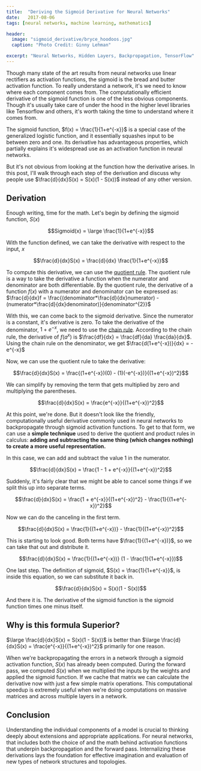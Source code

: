 ```yaml
---
title:  "Deriving the Sigmoid Derivative for Neural Networks"
date:   2017-08-06
tags: [neural networks, machine learning, mathematics]

header:
  image: "sigmoid_derivative/bryce_hoodoos.jpg"
  caption: "Photo Credit: Ginny Lehman"

excerpt: "Neural Networks, Hidden Layers, Backpropagation, TensorFlow"
---
```


Though many state of the art results from neural networks use linear rectifiers as activation functions, the sigmoid is the bread and butter activation function. To really understand a network, it's we need to know where each component comes from. The computationally efficient derivative of the sigmoid function is one of the less obvious components. Though it's usually take care of under the hood in the higher level libraries like Tensorflow and others, it's worth taking the time to understand where it comes from.

The sigmoid function, $f(x) = \frac{1}{1+e^{-x}}$ is a special case of the generalized logistic function, and it essentially squashes input to be between zero and one. Its derivative has advantageous properties, which partially explains it's widespread use as an activation function in neural networks.

But it's not obvious from looking at the function how the derivative arises. In this post, I'll walk through each step of the derivation and discuss why people use $\frac{d}{dx}S(x) = S(x)(1 - S(x))$ instead of any other version.


## Derivation

Enough writing, time for the math. Let's begin by defining the sigmoid function, $S(x)$

$$Sigmoid(x) = \large \frac{1}{1+e^{-x}}$$

With the function defined, we can take the derivative with respect to the input, $x$

$$\frac{d}{dx}S(x) = \frac{d}{dx} \frac{1}{1+e^{-x}}$$

To compute this derivative, we can use the [quotient rule](https://en.wikipedia.org/wiki/Quotient_rule). The quotient rule is a way to take the derivative a function when the numerator and denominator are both differentiable. By the quotient rule, the derivative of a function $f(x)$ with a numerator and denominator can be expressed as: $\frac{d}{dx}f = \frac{(denominator*\frac{d}{dx}numerator) - (numerator*\frac{d}{dx}denominator)}{denominator^{2}}$

With this, we can come back to the sigmoid derivative. Since the numerator is a constant, it's derivative is zero. To take the derivative of the denominator, $1+e^{-x}$, we need to use the [chain rule](https://en.wikipedia.org/wiki/Chain_rule). According to the chain rule, the derivative of $f(a^{x})$ is $\frac{df}{dx} = \frac{df}{da} \frac{da}{dx}$. Using the chain rule on the denominator, we get $\frac{d(1+e^{-x})}{dx} = -e^{-x}$

Now, we can use the quotient rule to take the derivative:

$$\frac{d}{dx}S(x) = \frac{(1+e^{-x})(0) - (1)(-e^{-x})}{(1+e^{-x})^2}$$

We can simplify by removing the term that gets multiplied by zero and multiplying the parentheses.

$$\frac{d}{dx}S(x) = \frac{e^{-x}}{(1+e^{-x})^2}$$


At this point, we're done. But it doesn't look like the friendly, computationally useful derivative commonly used in neural networks to backpropagate through sigmoid activation functions. To get to that form, we can use a **simple technique** used to derive the quotient and product rules in calculus: **adding and subtracting the same thing (which changes nothing) to create a more useful representation.**


In this case, we can add and subtract the value 1 in the numerator.

$$\frac{d}{dx}S(x) = \frac{1 - 1 + e^{-x}}{(1+e^{-x})^2}$$

Suddenly, it's fairly clear that we might be able to cancel some things if we split this up into separate terms.

$$\frac{d}{dx}S(x) = \frac{1 + e^{-x}}{(1+e^{-x})^2} - \frac{1}{(1+e^{-x})^2}$$

Now we can do the canceling in the first term.

$$\frac{d}{dx}S(x) = \frac{1}{(1+e^{-x})} - \frac{1}{(1+e^{-x})^2}$$

This is starting to look good. Both terms have $\frac{1}{(1+e^{-x})}$, so we can take that out and distribute it.

$$\frac{d}{dx}S(x) = \frac{1}{(1+e^{-x})} (1 - \frac{1}{1+e^{-x}})$$

One last step. The definition of sigmoid, $S(x) = \frac{1}{1+e^{-x}}$,  is inside this equation, so we can substitute it back in.

$$\frac{d}{dx}S(x) = S(x)(1 - S(x))$$

And there it is. The derivative of the sigmoid function is the sigmoid function times one minus itself.

## Why is this formula Superior?

$\large \frac{d}{dx}S(x) = S(x)(1 - S(x))$ is better than $\large \frac{d}{dx}S(x) = \frac{e^{-x}}{(1+e^{-x})^2}$ primarily for one reason.

When we're backpropagating the errors in a network through a sigmoid activation function, $S(x)$ has already been computed. During the forward pass, we computed $S(x)$ when we multiplied the inputs by the weights and applied the sigmoid function. If we cache that matrix we can calculate the derivative now with just a few simple matrix operations. This computational speedup is extremely useful when we're doing computations on massive matrices and across multiple layers in a network.



## Conclusion

Understanding the individual components of a model is crucial to thinking deeply about extensions and appropriate applications. For neural networks, that includes both the choice of and the math behind activation functions that underpin backpropagation and the forward pass. Internalizing these derivations lays the foundation for effective imagination and evaluation of new types of network structures and topologies.
